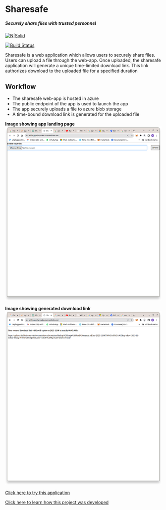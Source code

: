 # Sharesafe
##### _Securely share files with trusted personnel_

[![N|Solid](https://cldup.com/dTxpPi9lDf.thumb.png)](https://nodesource.com/products/nsolid)

[![Build Status](https://travis-ci.org/joemccann/dillinger.svg?branch=master)](https://travis-ci.org/joemccann/dillinger)

Sharesafe is a web application which allows users to securely share files. Users can upload a file through the web-app. Once uploaded, the sharesafe application will generate a unique time-limited download link. This link authorizes download to the uploaded file for a specified duration

## Workflow

- The sharesafe web-app is hosted in azure
- The public endpoint of the app is used to launch the app
- The app securely uploads a file to azure blob storage 
- A time-bound download link is generated for the uploaded file

**Image showing app landing page**
![Sharesafe web-app_upload](images/landingpage.png)

**Image showing generated download link**
![Sharesafe web-app_upload](images/download_link.png)

[Click here to try this application](https://willeyappsharesafe.azurewebsites.net/)

[Click here to learn how this project was developed](https://ochuwilliams.hashnode.dev/sharesafe)
